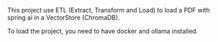 This project use ETL (Extract, Transform and Load) to load a PDF with spring ai in a VectorStore (ChromaDB).

To load the project, you need to have docker and ollama installed.

